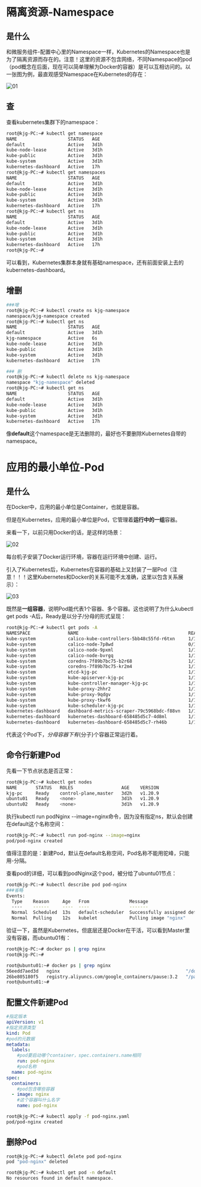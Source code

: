 # 隔离资源-Namespace

## 是什么

和微服务组件-配置中心里的Namespace一样，Kubernetes的Namespace也是为了隔离资源而存在的。注意！这里的资源不包含网络，不同Namespace的pod（pod概念在后面，现在可以简单理解为Docker的容器）是可以互相访问的。以一张图为例，最直观感受Namespace在Kubernetes的存在：

![01](03-Kubernetes的进阶概念.assets/01.png)

## 查

查看kubernetes集群下的namespace：

```bash
root@kjg-PC:~# kubectl get namespace
NAME                   STATUS   AGE
default                Active   3d1h
kube-node-lease        Active   3d1h
kube-public            Active   3d1h
kube-system            Active   3d1h
kubernetes-dashboard   Active   17h
root@kjg-PC:~# kubectl get namespaces
NAME                   STATUS   AGE
default                Active   3d1h
kube-node-lease        Active   3d1h
kube-public            Active   3d1h
kube-system            Active   3d1h
kubernetes-dashboard   Active   17h
root@kjg-PC:~# kubectl get ns
NAME                   STATUS   AGE
default                Active   3d1h
kube-node-lease        Active   3d1h
kube-public            Active   3d1h
kube-system            Active   3d1h
kubernetes-dashboard   Active   17h
root@kjg-PC:~# 
```

可以看到，Kubernetes集群本身就有基础namespace，还有前面安装上去的kubernetes-dashboard。

## 增删

```bash
###增
root@kjg-PC:~# kubectl create ns kjg-namespace
namespace/kjg-namespace created
root@kjg-PC:~# kubectl get ns
NAME                   STATUS   AGE
default                Active   3d1h
kjg-namespace          Active   6s
kube-node-lease        Active   3d1h
kube-public            Active   3d1h
kube-system            Active   3d1h
kubernetes-dashboard   Active   17h

### 删
root@kjg-PC:~# kubectl delete ns kjg-namespace
namespace "kjg-namespace" deleted
root@kjg-PC:~# kubectl get ns
NAME                   STATUS   AGE
default                Active   3d1h
kube-node-lease        Active   3d1h
kube-public            Active   3d1h
kube-system            Active   3d1h
kubernetes-dashboard   Active   17h
```

像**default**这个namespace是无法删除的，最好也不要删除Kubernetes自带的namespace。

# 应用的最小单位-Pod

## 是什么

在Docker中，应用的最小单位是Container，也就是容器。

但是在Kubernetes，应用的最小单位是Pod，它管理着**运行中的一组**容器。

来看一下，以前只用Docker的话，是这样的场景：

![02](03-Kubernetes的进阶概念.assets/02.png)

每台机子安装了Docker运行环境，容器在运行环境中创建、运行。

引入了Kubernetes后，Kubernetes在容器的基础上又封装了一层Pod（注意！！！这里Kubernetes和Docker的关系可能不太准确，这里以包含关系展示）：

![03](03-Kubernetes的进阶概念.assets/03.png)

既然是**一组容器**，说明Pod能代表1个容器、多个容器。这也说明了为什么kubectl get pods -A后，Ready是以分子/分母的形式呈现：

```bash
root@kjg-PC:~# kubectl get pods -A
NAMESPACE              NAME                                         READY   STATUS        RESTARTS   AGE
kube-system            calico-kube-controllers-5bb48c55fd-r6txn     1/1     Running       6          3d2h
kube-system            calico-node-7p8wd                            0/1     Running       6          3d2h
kube-system            calico-node-9pxml                            1/1     Running       3          3d1h
kube-system            calico-node-bvrgq                            1/1     Running       3          3d1h
kube-system            coredns-7f89b7bc75-b2r68                     1/1     Running       6          3d2h
kube-system            coredns-7f89b7bc75-kr2m4                     1/1     Running       6          3d2h
kube-system            etcd-kjg-pc                                  1/1     Running       7          3d2h
kube-system            kube-apiserver-kjg-pc                        1/1     Running       7          3d2h
kube-system            kube-controller-manager-kjg-pc               1/1     Running       8          3d2h
kube-system            kube-proxy-2hhr2                             1/1     Running       3          3d1h
kube-system            kube-proxy-9qdgv                             1/1     Running       6          3d2h
kube-system            kube-proxy-tkwf6                             1/1     Running       3          3d1h
kube-system            kube-scheduler-kjg-pc                        1/1     Running       9          3d2h
kubernetes-dashboard   dashboard-metrics-scraper-79c5968bdc-f88vn   1/1     Running       1          18h
kubernetes-dashboard   kubernetes-dashboard-658485d5c7-4d8ml        1/1     Running       0          58m
kubernetes-dashboard   kubernetes-dashboard-658485d5c7-rh46b        1/1     Terminating   0          18h
```

代表这个Pod下，${分母}容器下有${分子}个容器正常运行着。

## 命令行新建Pod

先看一下节点状态是否正常：

```bash
root@kjg-PC:~# kubectl get nodes
NAME       STATUS   ROLES                  AGE    VERSION
kjg-pc     Ready    control-plane,master   3d2h   v1.20.9
ubuntu01   Ready    <none>                 3d1h   v1.20.9
ubuntu02   Ready    <none>                 3d1h   v1.20.9
```

执行kubectl run podNginx --image=nginx命令，因为没有指定ns，默认会创建在default这个名称空间：

```bash
root@kjg-PC:~# kubectl run pod-nginx --image=nginx
pod/pod-nginx created
```

值得注意的是：新建Pod，默认在default名称空间，Pod名称不能用驼峰，只能用-分隔。

查看pod的详细，可以看到podNginx这个pod，被分给了ubuntu01节点：

```bash
root@kjg-PC:~# kubectl describe pod pod-nginx
###省略
Events:
  Type    Reason     Age   From               Message
  ----    ------     ----  ----               -------
  Normal  Scheduled  13s   default-scheduler  Successfully assigned default/pod-nginx to ubuntu01
  Normal  Pulling    12s   kubelet            Pulling image "nginx"
```

验证一下，虽然是Kubernetes，但底层还是Docker在干活，可以看到Master里没有容器，而ubuntu01有：

```bash
root@kjg-PC:~# docker ps | grep nginx
root@kjg-PC:~# 
```

```bash
root@ubuntu01:~# docker ps | grep nginx
56eedd7aed3d   nginx                                               "/docker-entrypoint.…"   5 minutes ago   Up 5 minutes             k8s_pod-nginx_pod-nginx_default_680c8e7b-f3e0-4af0-a6e9-5e493d0aea00_0
26be805180f5   registry.aliyuncs.com/google_containers/pause:3.2   "/pause"                 5 minutes ago   Up 5 minutes             k8s_POD_pod-nginx_default_680c8e7b-f3e0-4af0-a6e9-5e493d0aea00_0
root@ubuntu01:~# 
```

## 配置文件新建Pod

```yaml
#指定版本
apiVersion: v1
#指定资源类型
kind: Pod
#pod的元数据
metadata:
  labels: 
  	#pod要启动哪个container，spec.containers.name相同
    run: pod-nginx
    #pod名称
  name: pod-nginx
spec:
  containers:
  	#pod包含哪些容器
  - image: nginx
  	#这个容器叫什么名字
    name: pod-nginx
```

```bash
root@kjg-PC:~# kubectl apply -f pod-nginx.yaml 
pod/pod-nginx created
```



## 删除Pod

```bash
root@kjg-PC:~# kubectl delete pod pod-nginx
pod "pod-nginx" deleted

root@kjg-PC:~# kubectl get pod -n default
No resources found in default namespace.
```

